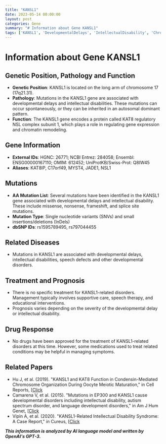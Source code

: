 ```yaml
---
title: "KANSL1"
date: 2023-05-14 00:00:00
layout: post
categories: Gene
summary: "# Information about Gene KANSL1"
tags: ['KANSL1', 'DevelopmentalDelays', 'IntellectualDisability', 'ChromatinRemodeling', 'Mutation', 'SupportiveCare', 'SpeechTherapy', 'EducationalInterventions']
---
```


# Information about Gene KANSL1

## Genetic Position, Pathology and Function

- **Genetic Position**: KANSL1 is located on the long arm of chromosome 17 (17q21.31).
- **Pathology**: Mutations in the KANSL1 gene are associated with developmental delays and intellectual disabilities. These mutations can occur spontaneously, or they can be inherited in an autosomal dominant pattern.
- **Function**: The KANSL1 gene encodes a protein called KAT8 regulatory NSL complex subunit 1, which plays a role in regulating gene expression and chromatin remodeling.

## Gene Information

- **External IDs**: HGNC: 26771; NCBI Entrez: 284058; Ensembl: ENSG00000167110; OMIM: 612452; UniProtKB/Swiss-Prot: Q8IW45
- **Aliases**: KAT8IP, C17orf49, MYST4, JADE1, NSL1

## Mutations

- **AA Mutation List**: Several mutations have been identified in the KANSL1 gene associated with developmental delays and intellectual disability. These include missense, nonsense, frameshift, and splice site mutations.
- **Mutation Type**: Single nucleotide variants (SNVs) and small insertions/deletions (InDels)
- **dbSNP IDs**: rs1595789495, rs797044455

## Related Diseases

- Mutations in KANSL1 are associated with developmental delays, intellectual disabilities, speech defects and other developmental disorders.

## Treatment and Prognosis

- There is no specific treatment for KANSL1-related disorders. Management typically involves supportive care, speech therapy, and educational interventions.
- Prognosis varies depending on the severity of the developmental delay or intellectual disability.

## Drug Response

- No drugs have been approved for the treatment of KANSL1-related disorders at this time. However, some medications used to treat related conditions may be helpful in managing symptoms.

## Related Papers

- Hu J, et al. (2019). "KANSL1 and KAT8 Function in Condensin-Mediated Chromosome Organization During Oocyte Meiotic Maturation," in Cell Reports, [[Click](https://doi.org/10.1016/j.celrep.2018.11.118](https://doi.org/10.1016/j.celrep.2018.11.118).)
- Camarena V, et al. (2015). "Mutations in EP300 and KANSL1 cause developmental disorders including intellectual disability, autism spectrum disorder, and language development disorders," in Am J Hum Genet, [[Click](https://doi.org/10.1016/j.ajhg.2015.06.009](https://doi.org/10.1016/j.ajhg.2015.06.009).)
- Vipin A, et al. (2020). "KANSL1-Related Intellectual Disability Syndrome: A Case Report," in Cureus, [[Click](https://doi.org/10.7759/cureus.7417](https://doi.org/10.7759/cureus.7417).)

**_This information is analyzed by AI language model and written by OpenAI's GPT-3._**